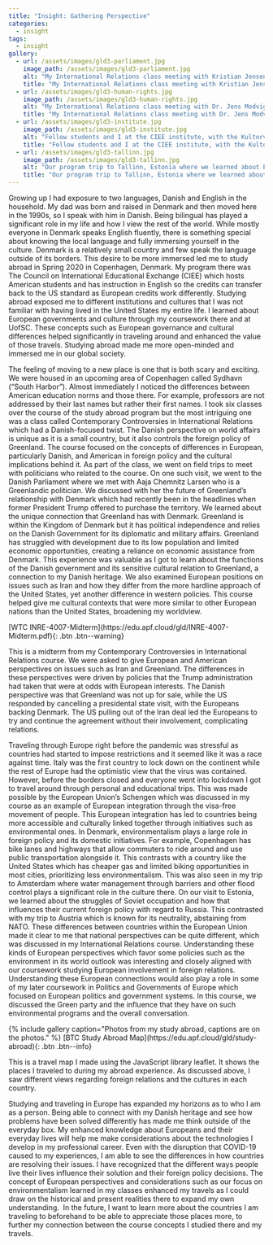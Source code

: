 ```yaml
---
title: "Insight: Gathering Perspective"
categories:
  - insight
tags:
  - insight
gallery:
  - url: /assets/images/gld3-parliament.jpg
    image_path: /assets/images/gld3-parliament.jpg
    alt: "My International Relations class meeting with Kristian Jensen, the former Danish Minister of Foreign Affairs. He explained the Danish perspective on the Greenland issue and told us about the Danish political process where ministers within a coalition have specific roles in national affairs."
    title: "My International Relations class meeting with Kristian Jensen, the former Danish Minister of Foreign Affairs. He explained the Danish perspective on the Greenland issue and told us about the Danish political process where ministers within a coalition have specific roles in national affairs."
  - url: /assets/images/gld3-human-rights.jpg
    image_path: /assets/images/gld3-human-rights.jpg
    alt: "My International Relations class meeting with Dr. Jens Modvig, the chair of the UN Committee Against Torture. Modvig explained to us how UN treaty bodies work and how they work with parties to investigate human rights abuses. He explained how Europeans have an interest in protecting human rights after the atrocities of World War II."
    title: "My International Relations class meeting with Dr. Jens Modvig, the chair of the UN Committee Against Torture. Modvig explained to us how UN treaty bodies work and how they work with parties to investigate human rights abuses. He explained how Europeans have an interest in protecting human rights after the atrocities of World War II."
  - url: /assets/images/gld3-institute.jpg
    image_path: /assets/images/gld3-institute.jpg
    alt: "Fellow students and I at the CIEE institute, with the Kultorvet in the background"
    title: "Fellow students and I at the CIEE institute, with the Kultorvet in the background"
  - url: /assets/images/gld3-tallinn.jpg
    image_path: /assets/images/gld3-tallinn.jpg
    alt: "Our program trip to Tallinn, Estonia where we learned about Estonian history from the Vikings to its present-day independence after its occupation by the German Nazis and the Soviet Union. We learned about the complexity of the Russian issue which many Estonians are concerned about, joining NATO to preserve its independence. The country underwent significant digital modernization, becoming one of Europe's most technologically advanced countries."
    title: "Our program trip to Tallinn, Estonia where we learned about Estonian history from the Vikings to its present-day independence after its occupation by the German Nazis and the Soviet Union. We learned about the complexity of the Russian issue which many Estonians are concerned about, joining NATO to preserve its independence. The country underwent significant digital modernization, becoming one of Europe's most technologically advanced countries."
---
```

<p>Growing up I had exposure to two languages, Danish and English in the household. My dad was born and raised in Denmark and then moved here in the 1990s, so I speak with him in Danish. Being bilingual has played a significant role in my life and how I view the rest of the world. While mostly everyone in Denmark speaks English fluently, there is something special about knowing the local language and fully immersing yourself in the culture. Denmark is a relatively small country and few speak the language outside of its borders. This desire to be more immersed led me to study abroad in Spring 2020 in Copenhagen, Denmark. My program there was The Council on International Educational Exchange (CIEE) which hosts American students and has instruction in English so the credits can transfer back to the US standard as European credits work differently. Studying abroad exposed me to different institutions and cultures that I was not familiar with having lived in the United States my entire life. I learned about European governments and culture through my coursework there and at UofSC. These concepts such as European governance and cultural differences helped significantly in traveling around and enhanced the value of those travels. Studying abroad made me more open-minded and immersed me in our global society.</p>
<p>The feeling of moving to a new place is one that is both scary and exciting. We were housed in an upcoming area of Copenhagen called Sydhavn (&ldquo;South Harbor&rdquo;). Almost immediately I noticed the differences between American education norms and those there. For example, professors are not addressed by their last names but rather their first names. I took six classes over the course of the study abroad program but the most intriguing one was a class called Contemporary Controversies in International Relations which had a Danish-focused twist. The Danish perspective on world affairs is unique as it is a small country, but it also controls the foreign policy of Greenland. The course focused on the concepts of differences in European, particularly Danish, and American in foreign policy and the cultural implications behind it. As part of the class, we went on field trips to meet with politicians who related to the course. On one such visit, we went to the Danish Parliament where we met with Aaja Chemnitz Larsen who is a Greenlandic politician. We discussed with her the future of Greenland&rsquo;s relationship with Denmark which had recently been in the headlines when former President Trump offered to purchase the territory. We learned about the unique connection that Greenland has with Denmark. Greenland is within the Kingdom of Denmark but it has political independence and relies on the Danish Government for its diplomatic and military affairs. Greenland has struggled with development due to its low population and limited economic opportunities, creating a reliance on economic assistance from Denmark. This experience was valuable as I got to learn about the functions of the Danish government and its sensitive cultural relation to Greenland, a connection to my Danish heritage. We also examined European positions on issues such as Iran and how they differ from the more hardline approach of the United States, yet another difference in western policies. This course helped give me cultural contexts that were more similar to other European nations than the United States, broadening my worldview.</p>
[WTC INRE-4007-Midterm](https://edu.apf.cloud/gld/INRE-4007-Midterm.pdf){: .btn .btn--warning}
<p>This is a midterm from my Contemporary Controversies in International Relations course. We were asked to give European and American perspectives on issues such as Iran and Greenland. The differences in these perspectives were driven by policies that the Trump administration had taken that were at odds with European interests. The Danish perspective was that Greenland was not up for sale, while the US responded by cancelling a presidental state visit, with the Europeans backing Denmark. The US pulling out of the Iran deal led the Europeans to try and continue the agreement without their involvement, complicating relations.</p>
<p>Traveling through Europe right before the pandemic was stressful as countries had started to impose restrictions and it seemed like it was a race against time. Italy was the first country to lock down on the continent while the rest of Europe had the optimistic view that the virus was contained. However, before the borders closed and everyone went into lockdown I got to travel around through personal and educational trips. This was made possible by the European Union&rsquo;s Schengen which was discussed in my course as an example of European integration through the visa-free movement of people. This European integration has led to countries being more accessible and culturally linked together through initiatives such as environmental ones. In Denmark, environmentalism plays a large role in foreign policy and its domestic initiatives. For example, Copenhagen has bike lanes and highways that allow commuters to ride around and use public transportation alongside it. This contrasts with a country like the United States which has cheaper gas and limited biking opportunities in most cities, prioritizing less environmentalism. This was also seen in my trip to Amsterdam where water management through barriers and other flood control plays a significant role in the culture there. On our visit to Estonia, we learned about the struggles of Soviet occupation and how that influences their current foreign policy with regard to Russia. This contrasted with my trip to Austria which is known for its neutrality, abstaining from NATO. These differences between countries within the European Union made it clear to me that national perspectives can be quite different, which was discussed in my International Relations course. Understanding these kinds of European perspectives which favor some policies such as the environment in its world outlook was interesting and closely aligned with our coursework studying European involvement in foreign relations. Understanding these European connections would also play a role in some of my later coursework in Politics and Governments of Europe which focused on European politics and government systems. In this course, we discussed the Green party and the influence that they have on such environmental programs and the overall conversation.&nbsp;</p>
{% include gallery caption="Photos from my study abroad, captions are on the photos." %}
[BTC Study Abroad Map](https://edu.apf.cloud/gld/study-abroad){: .btn .btn--info}
<p>This is a travel map I made using the JavaScript library leaflet. It shows the places I traveled to during my abroad experience. As discussed above, I saw different views regarding foreign relations and the cultures in each country.</p>
<p>Studying and traveling in Europe has expanded my horizons as to who I am as a person. Being able to connect with my Danish heritage and see how problems have been solved differently has made me think outside of the everyday box. My enhanced knowledge about Europeans and their everyday lives will help me make considerations about the technologies I develop in my professional career. Even with the disruption that COVID-19 caused to my experiences, I am able to see the differences in how countries are resolving their issues. I have recognized that the different ways people live their lives influence their solution and their foreign policy decisions. The concept of European perspectives and considerations such as our focus on environmentalism learned in my classes enhanced my travels as I could draw on the historical and present realities there to expand my own understanding. &nbsp;In the future, I want to learn more about the countries I am traveling to beforehand to be able to appreciate those places more, to further my connection between the course concepts I studied there and my travels.&nbsp;</p>